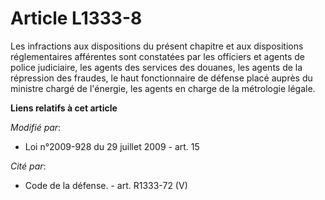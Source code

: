 # Article L1333-8

Les infractions aux dispositions du présent chapitre et aux dispositions réglementaires afférentes sont constatées par les
officiers et agents de police judiciaire, les agents des services des douanes, les agents de la répression des fraudes, le
haut fonctionnaire de défense placé auprès du    ministre chargé de l'énergie, les agents en charge de la métrologie légale.

**Liens relatifs à cet article**

_Modifié par_:

  - Loi n°2009-928 du 29 juillet 2009 - art. 15

_Cité par_:

  - Code de la défense. - art. R1333-72 (V)
